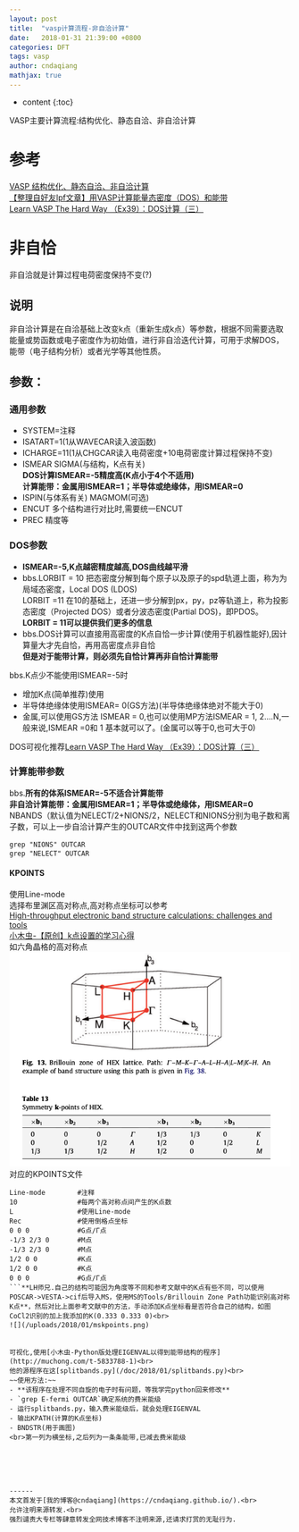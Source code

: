 ```yaml
---
layout: post
title:  "vasp计算流程-非自洽计算"
date:   2018-01-31 21:39:00 +0800
categories: DFT
tags: vasp
author: cndaqiang
mathjax: true
---
```

* content
{:toc}

VASP主要计算流程:结构优化、静态自洽、非自洽计算



# 参考
[VASP 结构优化、静态自洽、非自洽计算](http://blog.csdn.net/kyang_823/article/details/59110848)
<br>[【整理自好友lpf文章】用VASP计算能量态密度（DOS）和能带](http://blog.sciencenet.cn/blog-567091-675253.html)
<br>[Learn VASP The Hard Way （Ex39）：DOS计算（三）](http://www.bigbrosci.cn/newsitem/278032805)
# 非自恰
非自洽就是计算过程电荷密度保持不变(?)
## 说明
非自洽计算是在自洽基础上改变k点（重新生成k点）等参数，根据不同需要选取能量或势函数或电子密度作为初始值，进行非自洽迭代计算，可用于求解DOS，能带（电子结构分析）或者光学等其他性质。
## 参数：
### 通用参数
- SYSTEM=注释
- ISATART=1(1从WAVECAR读入波函数)
- ICHARGE=11(1从CHGCAR读入电荷密度+10电荷密度计算过程保持不变) 
- ISMEAR SIGMA(与结构，K点有关)
<br>**DOS计算ISMEAR=-5精度高(K点小于4个不适用)**
<br>**计算能带：金属用ISMEAR=1；半导体或绝缘体，用ISMEAR=0**
- ISPIN(与体系有关) MAGMOM(可选)
- ENCUT 多个结构进行对比时,需要统一ENCUT
- PREC 精度等

### DOS参数
- **ISMEAR=-5,K点越密精度越高,DOS曲线越平滑**
- bbs.LORBIT = 10 把态密度分解到每个原子以及原子的spd轨道上面，称为为局域态密度，Local DOS (LDOS)
<br>LORBIT =11 在10的基础上，还进一步分解到px，py，pz等轨道上，称为投影态密度（Projected DOS）或者分波态密度(Partial DOS)，即PDOS。
<br>**LORBIT = 11可以提供我们更多的信息**
- bbs.DOS计算可以直接用高密度的K点自恰一步计算(使用于机器性能好),因计算量大才先自恰，再用高密度点非自恰
<br>**但是对于能带计算，则必须先自恰计算再非自恰计算能带**

bbs.K点少不能使用ISMEAR=-5时
- 增加K点(简单推荐)使用
- 半导体绝缘体使用ISMEAR= 0(GS方法)(半导体绝缘体绝对不能大于0)
- 金属,可以使用GS方法 ISMEAR = 0,也可以使用MP方法ISMEAR = 1, 2….N,一般来说,ISMEAR =0和 1 基本就可以了。(金属可以等于0,也可大于0)

DOS可视化推荐[Learn VASP The Hard Way （Ex39）：DOS计算（三）](http://www.bigbrosci.cn/newsitem/278032805)

### 计算能带参数
bbs.**所有的体系ISMEAR=-5不适合计算能带**
<br>**非自洽计算能带：金属用ISMEAR=1；半导体或绝缘体，用ISMEAR=0**
<br>NBANDS（默认值为NELECT/2+NIONS/2，NELECT和NIONS分别为电子数和离子数，可以上一步自洽计算产生的OUTCAR文件中找到这两个参数
```
grep "NIONS" OUTCAR
grep "NELECT" OUTCAR
```

#### KPOINTS
使用Line-mode<br>
选择布里渊区高对称点,高对称点坐标可以参考<br>
[High-throughput electronic band structure calculations: challenges and tools](https://arxiv.org/abs/1004.2974)
<br>[小木虫-【原创】k点设置的学习心得](http://muchong.com/bbs/viewthread.php?tid=2337146&fpage=1)
<br>如六角晶格的高对称点
![](/uploads/2018/01/hex.png)
<br>对应的KPOINTS文件
```
Line-mode        #注释
10               #每两个高对称点间产生的K点数
L                #使用Line-mode
Rec              #使用倒格点坐标
0 0 0            #G点/Γ点
-1/3 2/3 0       #M点
-1/3 2/3 0       #M点
1/2 0 0          #K点
1/2 0 0          #K点
0 0 0            #G点/Γ点
```**LH师兄.自己的结构可能因为角度等不同和参考文献中的K点有些不同，可以使用POSCAR->VESTA->cif后导入MS，使用MS的Tools/Brillouin Zone Path功能识别高对称K点**，然后对比上面参考文献中的方法，手动添加K点坐标看是否符合自己的结构，如图CoCl2识别的加上我添加的K(0.333 0.333 0)<br>
![](/uploads/2018/01/mskpoints.png)


可视化,使用[小木虫-Python版处理EIGENVAL以得到能带结构的程序](http://muchong.com/t-5833788-1)<br>
他的源程序在这[splitbands.py](/doc/2018/01/splitbands.py)<br>
~~使用方法:~~
- **该程序在处理不同自旋的电子时有问题，等我学完python回来修改**
- `grep E-fermi OUTCAR`确定系统的费米能级
- 运行splitbands.py，输入费米能级后，就会处理EIGENVAL 
- 输出KPATH(计算的K点坐标)
- BNDSTR(用于画图)
<br>第一列为横坐标,之后列为一条条能带,已减去费米能级





------
本文首发于[我的博客@cndaqiang](https://cndaqiang.github.io/).<br>
允许注明来源转发.<br>
强烈谴责大专栏等肆意转发全网技术博客不注明来源,还请求打赏的无耻行为.
